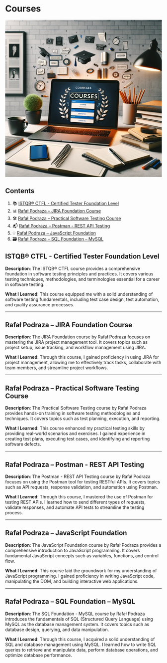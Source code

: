 # Courses

![Courses Page Image](images/courses/courses.webp)

## Contents

1. 📚 [ISTQB® CTFL - Certified Tester Foundation Level](#istqb-ctfl---certified-tester-foundation-level)
2. 📊 [Rafał Podraza – JIRA Foundation Course](#rafał-podraza--jira-foundation-course)
3. 🛠️ [Rafał Podraza – Practical Software Testing Course](#rafał-podraza--practical-software-testing-course)
4. 📬 [Rafał Podraza – Postman - REST API Testing](#rafał-podraza--postman---rest-api-testing)
5. 💡 [Rafał Podraza – JavaScript Foundation](#rafał-podraza--javascript-foundation)
6. 🗃️ [Rafał Podraza – SQL Foundation – MySQL](#rafał-podraza--sql-foundation--mysql)

## ISTQB® CTFL - Certified Tester Foundation Level

**Description**: The ISTQB® CTFL course provides a comprehensive foundation in software testing principles and practices. It covers various testing techniques, methodologies, and terminologies essential for a career in software testing.

**What I Learned**: This course equipped me with a solid understanding of software testing fundamentals, including test case design, test automation, and quality assurance processes.

---

## Rafał Podraza – JIRA Foundation Course

**Description**: The JIRA Foundation course by Rafał Podraza focuses on mastering the JIRA project management tool. It covers topics such as project setup, issue tracking, and workflow management using JIRA.

**What I Learned**: Through this course, I gained proficiency in using JIRA for project management, allowing me to effectively track tasks, collaborate with team members, and streamline project workflows.

---

## Rafał Podraza – Practical Software Testing Course

**Description**: The Practical Software Testing course by Rafał Podraza provides hands-on training in software testing methodologies and techniques. It covers topics such as test planning, execution, and reporting.

**What I Learned**: This course enhanced my practical testing skills by providing real-world scenarios and exercises. I gained experience in creating test plans, executing test cases, and identifying and reporting software defects.

---

## Rafał Podraza – Postman - REST API Testing

**Description**: The Postman - REST API Testing course by Rafał Podraza focuses on using the Postman tool for testing RESTful APIs. It covers topics such as API requests, response validation, and automation using Postman.

**What I Learned**: Through this course, I mastered the use of Postman for testing REST APIs. I learned how to send different types of requests, validate responses, and automate API tests to streamline the testing process.

---

## Rafał Podraza – JavaScript Foundation

**Description**: The JavaScript Foundation course by Rafał Podraza provides a comprehensive introduction to JavaScript programming. It covers fundamental JavaScript concepts such as variables, functions, and control flow.

**What I Learned**: This course laid the groundwork for my understanding of JavaScript programming. I gained proficiency in writing JavaScript code, manipulating the DOM, and building interactive web applications.

---

## Rafał Podraza – SQL Foundation – MySQL

**Description**: The SQL Foundation - MySQL course by Rafał Podraza introduces the fundamentals of SQL (Structured Query Language) using MySQL as the database management system. It covers topics such as database design, querying, and data manipulation.

**What I Learned**: Through this course, I acquired a solid understanding of SQL and database management using MySQL. I learned how to write SQL queries to retrieve and manipulate data, perform database operations, and optimize database performance.
